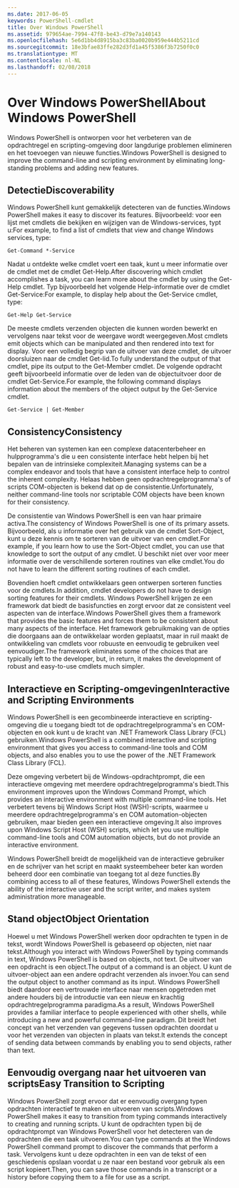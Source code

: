 ```yaml
---
ms.date: 2017-06-05
keywords: PowerShell-cmdlet
title: Over Windows PowerShell
ms.assetid: 979654ae-7994-47f8-be43-d79e7a140143
ms.openlocfilehash: 5e6d1bb4d8915ba3c83ba0020b959e444b5211cd
ms.sourcegitcommit: 18e3bfae83ffe282d3fd1a45f5386f3b7250f0c0
ms.translationtype: MT
ms.contentlocale: nl-NL
ms.lasthandoff: 02/08/2018
---
```

# <a name="about-windows-powershell"></a><span data-ttu-id="f4428-103">Over Windows PowerShell</span><span class="sxs-lookup"><span data-stu-id="f4428-103">About Windows PowerShell</span></span>
<span data-ttu-id="f4428-104">Windows PowerShell is ontworpen voor het verbeteren van de opdrachtregel en scripting-omgeving door langdurige problemen elimineren en het toevoegen van nieuwe functies.</span><span class="sxs-lookup"><span data-stu-id="f4428-104">Windows PowerShell is designed to improve the command-line and scripting environment by eliminating long-standing problems and adding new features.</span></span>

## <a name="discoverability"></a><span data-ttu-id="f4428-105">Detectie</span><span class="sxs-lookup"><span data-stu-id="f4428-105">Discoverability</span></span>
<span data-ttu-id="f4428-106">Windows PowerShell kunt gemakkelijk detecteren van de functies.</span><span class="sxs-lookup"><span data-stu-id="f4428-106">Windows PowerShell makes it easy to discover its features.</span></span> <span data-ttu-id="f4428-107">Bijvoorbeeld: voor een lijst met cmdlets die bekijken en wijzigen van de Windows-services, typt u:</span><span class="sxs-lookup"><span data-stu-id="f4428-107">For example, to find a list of cmdlets that view and change Windows services, type:</span></span>

```
Get-Command *-Service
```

<span data-ttu-id="f4428-108">Nadat u ontdekte welke cmdlet voert een taak, kunt u meer informatie over de cmdlet met de cmdlet Get-Help.</span><span class="sxs-lookup"><span data-stu-id="f4428-108">After discovering which cmdlet accomplishes a task, you can learn more about the cmdlet by using the Get-Help cmdlet.</span></span> <span data-ttu-id="f4428-109">Typ bijvoorbeeld het volgende Help-informatie over de cmdlet Get-Service:</span><span class="sxs-lookup"><span data-stu-id="f4428-109">For example, to display help about the Get-Service cmdlet, type:</span></span>

```
Get-Help Get-Service
```
<span data-ttu-id="f4428-110">De meeste cmdlets verzenden objecten die kunnen worden bewerkt en vervolgens naar tekst voor de weergave wordt weergegeven.</span><span class="sxs-lookup"><span data-stu-id="f4428-110">Most cmdlets emit objects which can be manipulated and then rendered into text for display.</span></span> <span data-ttu-id="f4428-111">Voor een volledig begrip van de uitvoer van deze cmdlet, de uitvoer doorsluizen naar de cmdlet Get-lid.</span><span class="sxs-lookup"><span data-stu-id="f4428-111">To fully understand the output of that cmdlet, pipe its output to the Get-Member cmdlet.</span></span> <span data-ttu-id="f4428-112">De volgende opdracht geeft bijvoorbeeld informatie over de leden van de objectuitvoer door de cmdlet Get-Service.</span><span class="sxs-lookup"><span data-stu-id="f4428-112">For example, the following command displays information about the members of the object output by the Get-Service cmdlet.</span></span>

```
Get-Service | Get-Member
```

## <a name="consistency"></a><span data-ttu-id="f4428-113">Consistency</span><span class="sxs-lookup"><span data-stu-id="f4428-113">Consistency</span></span>
<span data-ttu-id="f4428-114">Het beheren van systemen kan een complexe datacenterbeheer en hulpprogramma's die u een consistente interface hebt helpen bij het bepalen van de intrinsieke complexiteit.</span><span class="sxs-lookup"><span data-stu-id="f4428-114">Managing systems can be a complex endeavor and tools that have a consistent interface help to control the inherent complexity.</span></span> <span data-ttu-id="f4428-115">Helaas hebben geen opdrachtregelprogramma's of scripts COM-objecten is bekend dat op de consistentie.</span><span class="sxs-lookup"><span data-stu-id="f4428-115">Unfortunately, neither command-line tools nor scriptable COM objects have been known for their consistency.</span></span>

<span data-ttu-id="f4428-116">De consistentie van Windows PowerShell is een van haar primaire activa.</span><span class="sxs-lookup"><span data-stu-id="f4428-116">The consistency of Windows PowerShell is one of its primary assets.</span></span> <span data-ttu-id="f4428-117">Bijvoorbeeld, als u informatie over het gebruik van de cmdlet Sort-Object, kunt u deze kennis om te sorteren van de uitvoer van een cmdlet.</span><span class="sxs-lookup"><span data-stu-id="f4428-117">For example, if you learn how to use the Sort-Object cmdlet, you can use that knowledge to sort the output of any cmdlet.</span></span> <span data-ttu-id="f4428-118">U beschikt niet over voor meer informatie over de verschillende sorteren routines van elke cmdlet.</span><span class="sxs-lookup"><span data-stu-id="f4428-118">You do not have to learn the different sorting routines of each cmdlet.</span></span>

<span data-ttu-id="f4428-119">Bovendien hoeft cmdlet ontwikkelaars geen ontwerpen sorteren functies voor de cmdlets.</span><span class="sxs-lookup"><span data-stu-id="f4428-119">In addition, cmdlet developers do not have to design sorting features for their cmdlets.</span></span> <span data-ttu-id="f4428-120">Windows PowerShell krijgen ze een framework dat biedt de basisfuncties en zorgt ervoor dat ze consistent veel aspecten van de interface.</span><span class="sxs-lookup"><span data-stu-id="f4428-120">Windows PowerShell gives them a framework that provides the basic features and forces them to be consistent about many aspects of the interface.</span></span> <span data-ttu-id="f4428-121">Het framework gebruikmaking van de opties die doorgaans aan de ontwikkelaar worden geplaatst, maar in ruil maakt de ontwikkeling van cmdlets voor robuuste en eenvoudig te gebruiken veel eenvoudiger.</span><span class="sxs-lookup"><span data-stu-id="f4428-121">The framework eliminates some of the choices that are typically left to the developer, but, in return, it makes the development of robust and easy-to-use cmdlets much simpler.</span></span>

## <a name="interactive-and-scripting-environments"></a><span data-ttu-id="f4428-122">Interactieve en Scripting-omgevingen</span><span class="sxs-lookup"><span data-stu-id="f4428-122">Interactive and Scripting Environments</span></span>
<span data-ttu-id="f4428-123">Windows PowerShell is een gecombineerde interactieve en scripting-omgeving die u toegang biedt tot de opdrachtregelprogramma's en COM-objecten en ook kunt u de kracht van .NET Framework Class Library (FCL) gebruiken.</span><span class="sxs-lookup"><span data-stu-id="f4428-123">Windows PowerShell is a combined interactive and scripting environment that gives you access to command-line tools and COM objects, and also enables you to use the power of the .NET Framework Class Library (FCL).</span></span>

<span data-ttu-id="f4428-124">Deze omgeving verbetert bij de Windows-opdrachtprompt, die een interactieve omgeving met meerdere opdrachtregelprogramma's biedt.</span><span class="sxs-lookup"><span data-stu-id="f4428-124">This environment improves upon the Windows Command Prompt, which provides an interactive environment with multiple command-line tools.</span></span> <span data-ttu-id="f4428-125">Het verbetert tevens bij Windows Script Host (WSH)-scripts, waarmee u meerdere opdrachtregelprogramma's en COM automation-objecten gebruiken, maar bieden geen een interactieve omgeving.</span><span class="sxs-lookup"><span data-stu-id="f4428-125">It also improves upon Windows Script Host (WSH) scripts, which let you use multiple command-line tools and COM automation objects, but do not provide an interactive environment.</span></span>

<span data-ttu-id="f4428-126">Windows PowerShell breidt de mogelijkheid van de interactieve gebruiker en de schrijver van het script en maakt systeembeheer beter kan worden beheerd door een combinatie van toegang tot al deze functies.</span><span class="sxs-lookup"><span data-stu-id="f4428-126">By combining access to all of these features, Windows PowerShell extends the ability of the interactive user and the script writer, and makes system administration more manageable.</span></span>

## <a name="object-orientation"></a><span data-ttu-id="f4428-127">Stand object</span><span class="sxs-lookup"><span data-stu-id="f4428-127">Object Orientation</span></span>
<span data-ttu-id="f4428-128">Hoewel u met Windows PowerShell werken door opdrachten te typen in de tekst, wordt Windows PowerShell is gebaseerd op objecten, niet naar tekst.</span><span class="sxs-lookup"><span data-stu-id="f4428-128">Although you interact with Windows PowerShell by typing commands in text, Windows PowerShell is based on objects, not text.</span></span> <span data-ttu-id="f4428-129">De uitvoer van een opdracht is een object.</span><span class="sxs-lookup"><span data-stu-id="f4428-129">The output of a command is an object.</span></span> <span data-ttu-id="f4428-130">U kunt de uitvoer-object aan een andere opdracht verzenden als invoer.</span><span class="sxs-lookup"><span data-stu-id="f4428-130">You can send the output object to another command as its input.</span></span> <span data-ttu-id="f4428-131">Windows PowerShell biedt daardoor een vertrouwde interface naar mensen opgetreden met andere houders bij de introductie van een nieuw en krachtig opdrachtregelprogramma paradigma.</span><span class="sxs-lookup"><span data-stu-id="f4428-131">As a result, Windows PowerShell provides a familiar interface to people experienced with other shells, while introducing a new and powerful command-line paradigm.</span></span> <span data-ttu-id="f4428-132">Dit breidt het concept van het verzenden van gegevens tussen opdrachten doordat u voor het verzenden van objecten in plaats van tekst.</span><span class="sxs-lookup"><span data-stu-id="f4428-132">It extends the concept of sending data between commands by enabling you to send objects, rather than text.</span></span>

## <a name="easy-transition-to-scripting"></a><span data-ttu-id="f4428-133">Eenvoudig overgang naar het uitvoeren van scripts</span><span class="sxs-lookup"><span data-stu-id="f4428-133">Easy Transition to Scripting</span></span>
<span data-ttu-id="f4428-134">Windows PowerShell zorgt ervoor dat er eenvoudig overgang typen opdrachten interactief te maken en uitvoeren van scripts.</span><span class="sxs-lookup"><span data-stu-id="f4428-134">Windows PowerShell makes it easy to transition from typing commands interactively to creating and running scripts.</span></span> <span data-ttu-id="f4428-135">U kunt de opdrachten typen bij de opdrachtprompt van Windows PowerShell voor het detecteren van de opdrachten die een taak uitvoeren.</span><span class="sxs-lookup"><span data-stu-id="f4428-135">You can type commands at the Windows PowerShell command prompt to discover the commands that perform a task.</span></span> <span data-ttu-id="f4428-136">Vervolgens kunt u deze opdrachten in een van de tekst of een geschiedenis opslaan voordat u ze naar een bestand voor gebruik als een script kopieert.</span><span class="sxs-lookup"><span data-stu-id="f4428-136">Then, you can save those commands in a transcript or a history before copying them to a file for use as a script.</span></span>

